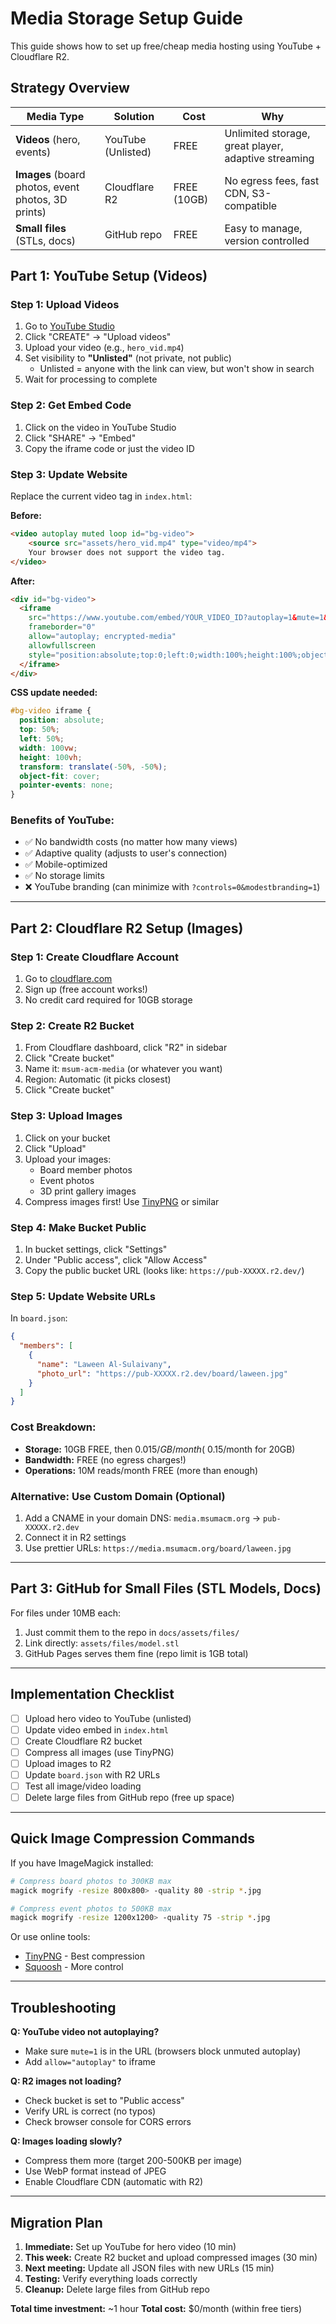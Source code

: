 # Media Storage Setup Guide

This guide shows how to set up free/cheap media hosting using YouTube + Cloudflare R2.

## Strategy Overview

| Media Type | Solution | Cost | Why |
|------------|----------|------|-----|
| **Videos** (hero, events) | YouTube (Unlisted) | FREE | Unlimited storage, great player, adaptive streaming |
| **Images** (board photos, event photos, 3D prints) | Cloudflare R2 | FREE (10GB) | No egress fees, fast CDN, S3-compatible |
| **Small files** (STLs, docs) | GitHub repo | FREE | Easy to manage, version controlled |

## Part 1: YouTube Setup (Videos)

### Step 1: Upload Videos
1. Go to [YouTube Studio](https://studio.youtube.com/)
2. Click "CREATE" → "Upload videos"
3. Upload your video (e.g., `hero_vid.mp4`)
4. Set visibility to **"Unlisted"** (not private, not public)
   - Unlisted = anyone with the link can view, but won't show in search
5. Wait for processing to complete

### Step 2: Get Embed Code
1. Click on the video in YouTube Studio
2. Click "SHARE" → "Embed"
3. Copy the iframe code or just the video ID

### Step 3: Update Website
Replace the current video tag in `index.html`:

**Before:**
```html
<video autoplay muted loop id="bg-video">
    <source src="assets/hero_vid.mp4" type="video/mp4">
    Your browser does not support the video tag.
</video>
```

**After:**
```html
<div id="bg-video">
  <iframe 
    src="https://www.youtube.com/embed/YOUR_VIDEO_ID?autoplay=1&mute=1&loop=1&controls=0&playlist=YOUR_VIDEO_ID" 
    frameborder="0" 
    allow="autoplay; encrypted-media" 
    allowfullscreen
    style="position:absolute;top:0;left:0;width:100%;height:100%;object-fit:cover;pointer-events:none;">
  </iframe>
</div>
```

**CSS update needed:**
```css
#bg-video iframe {
  position: absolute;
  top: 50%;
  left: 50%;
  width: 100vw;
  height: 100vh;
  transform: translate(-50%, -50%);
  object-fit: cover;
  pointer-events: none;
}
```

### Benefits of YouTube:
- ✅ No bandwidth costs (no matter how many views)
- ✅ Adaptive quality (adjusts to user's connection)
- ✅ Mobile-optimized
- ✅ No storage limits
- ❌ YouTube branding (can minimize with `?controls=0&modestbranding=1`)

---

## Part 2: Cloudflare R2 Setup (Images)

### Step 1: Create Cloudflare Account
1. Go to [cloudflare.com](https://cloudflare.com)
2. Sign up (free account works!)
3. No credit card required for 10GB storage

### Step 2: Create R2 Bucket
1. From Cloudflare dashboard, click "R2" in sidebar
2. Click "Create bucket"
3. Name it: `msum-acm-media` (or whatever you want)
4. Region: Automatic (it picks closest)
5. Click "Create bucket"

### Step 3: Upload Images
1. Click on your bucket
2. Click "Upload"
3. Upload your images:
   - Board member photos
   - Event photos
   - 3D print gallery images
4. Compress images first! Use [TinyPNG](https://tinypng.com/) or similar

### Step 4: Make Bucket Public
1. In bucket settings, click "Settings"
2. Under "Public access", click "Allow Access"
3. Copy the public bucket URL (looks like: `https://pub-XXXXX.r2.dev/`)

### Step 5: Update Website URLs
In `board.json`:
```json
{
  "members": [
    {
      "name": "Laween Al-Sulaivany",
      "photo_url": "https://pub-XXXXX.r2.dev/board/laween.jpg"
    }
  ]
}
```

### Cost Breakdown:
- **Storage:** 10GB FREE, then $0.015/GB/month (~$0.15/month for 20GB)
- **Bandwidth:** FREE (no egress charges!)
- **Operations:** 10M reads/month FREE (more than enough)

### Alternative: Use Custom Domain (Optional)
1. Add a CNAME in your domain DNS: `media.msumacm.org` → `pub-XXXXX.r2.dev`
2. Connect it in R2 settings
3. Use prettier URLs: `https://media.msumacm.org/board/laween.jpg`

---

## Part 3: GitHub for Small Files (STL Models, Docs)

For files under 10MB each:
1. Just commit them to the repo in `docs/assets/files/`
2. Link directly: `assets/files/model.stl`
3. GitHub Pages serves them fine (repo limit is 1GB total)

---

## Implementation Checklist

- [ ] Upload hero video to YouTube (unlisted)
- [ ] Update video embed in `index.html`
- [ ] Create Cloudflare R2 bucket
- [ ] Compress all images (use TinyPNG)
- [ ] Upload images to R2
- [ ] Update `board.json` with R2 URLs
- [ ] Test all image/video loading
- [ ] Delete large files from GitHub repo (free up space)

---

## Quick Image Compression Commands

If you have ImageMagick installed:
```bash
# Compress board photos to 300KB max
magick mogrify -resize 800x800> -quality 80 -strip *.jpg

# Compress event photos to 500KB max
magick mogrify -resize 1200x1200> -quality 75 -strip *.jpg
```

Or use online tools:
- [TinyPNG](https://tinypng.com/) - Best compression
- [Squoosh](https://squoosh.app/) - More control

---

## Troubleshooting

**Q: YouTube video not autoplaying?**
- Make sure `mute=1` is in the URL (browsers block unmuted autoplay)
- Add `allow="autoplay"` to iframe

**Q: R2 images not loading?**
- Check bucket is set to "Public access"
- Verify URL is correct (no typos)
- Check browser console for CORS errors

**Q: Images loading slowly?**
- Compress them more (target 200-500KB per image)
- Use WebP format instead of JPEG
- Enable Cloudflare CDN (automatic with R2)

---

## Migration Plan

1. **Immediate:** Set up YouTube for hero video (10 min)
2. **This week:** Create R2 bucket and upload compressed images (30 min)
3. **Next meeting:** Update all JSON files with new URLs (15 min)
4. **Testing:** Verify everything loads correctly
5. **Cleanup:** Delete large files from GitHub repo

**Total time investment:** ~1 hour
**Total cost:** $0/month (within free tiers)
